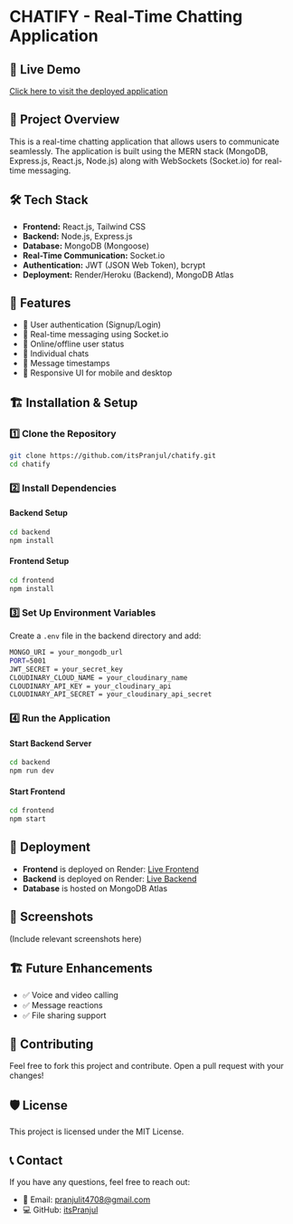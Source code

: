 # CHATIFY - Real-Time Chatting Application

## 🚀 Live Demo
[Click here to visit the deployed application](https://chatify-u02i.onrender.com/)

## 📌 Project Overview
This is a real-time chatting application that allows users to communicate seamlessly. The application is built using the MERN stack (MongoDB, Express.js, React.js, Node.js) along with WebSockets (Socket.io) for real-time messaging.

## 🛠️ Tech Stack
- **Frontend:** React.js, Tailwind CSS
- **Backend:** Node.js, Express.js
- **Database:** MongoDB (Mongoose)
- **Real-Time Communication:** Socket.io
- **Authentication:** JWT (JSON Web Token), bcrypt
- **Deployment:** Render/Heroku (Backend), MongoDB Atlas

## 🎯 Features
- 🔹 User authentication (Signup/Login)
- 🔹 Real-time messaging using Socket.io
- 🔹 Online/offline user status
- 🔹 Individual chats
- 🔹 Message timestamps
- 🔹 Responsive UI for mobile and desktop

## 🏗️ Installation & Setup
### 1️⃣ Clone the Repository
```sh
git clone https://github.com/itsPranjul/chatify.git
cd chatify
```
### 2️⃣ Install Dependencies
#### Backend Setup
```sh
cd backend
npm install
```
#### Frontend Setup
```sh
cd frontend
npm install
```
### 3️⃣ Set Up Environment Variables
Create a `.env` file in the backend directory and add:
```sh
MONGO_URI = your_mongodb_url
PORT=5001
JWT_SECRET = your_secret_key
CLOUDINARY_CLOUD_NAME = your_cloudinary_name
CLOUDINARY_API_KEY = your_cloudinary_api
CLOUDINARY_API_SECRET = your_cloudinary_api_secret
```

### 4️⃣ Run the Application
#### Start Backend Server
```sh
cd backend
npm run dev
```
#### Start Frontend
```sh
cd frontend
npm start
```

## 🚀 Deployment
- **Frontend** is deployed on Render: [Live Frontend](#)
- **Backend** is deployed on Render: [Live Backend](#)
- **Database** is hosted on MongoDB Atlas

## 📸 Screenshots
(Include relevant screenshots here)

## 🏗️ Future Enhancements
- ✅ Voice and video calling
- ✅ Message reactions
- ✅ File sharing support

## 📝 Contributing
Feel free to fork this project and contribute. Open a pull request with your changes!

## 🛡️ License
This project is licensed under the MIT License.

## 📞 Contact
If you have any questions, feel free to reach out:
- 📧 Email: pranjulit4708@gmail.com
- 💻 GitHub: [itsPranjul](https://github.com/itsPranjul)

